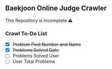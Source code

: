 ## Baekjoon Online Judge Crawler

This Repository is Incomplete ⚠️

### Crawl To-Do List

- [x] ~~Problem Post Number and Name~~
- [x] ~~Problems Solved Date~~
- [ ] Problems Solved User
- [ ] User Total Problems

